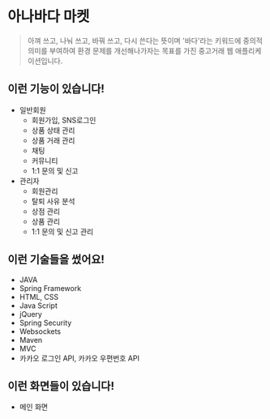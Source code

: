 # 아나바다 마켓

>아껴 쓰고, 나눠 쓰고, 바꿔 쓰고, 다시 쓴다는 뜻이며
'바다'라는 키워드에 중의적 의미를 부여하여 환경 문제를 개선해나가자는 목표를 가진 중고거래 웹 애플리케이션입니다.

## 이런 기능이 있습니다!
* 일반회원
  - 회원가입, SNS로그인
  - 상품 상태 관리
  - 상품 거래 관리
  - 채팅
  - 커뮤니티
  - 1:1 문의 및 신고
* 관리자
  - 회원관리
  - 탈퇴 사유 분석
  - 상점 관리
  - 상품 관리
  - 1:1 문의 및 신고 관리

## 이런 기술들을 썼어요!
* JAVA
* Spring Framework
* HTML, CSS
* Java Script
* jQuery
* Spring Security
* Websockets
* Maven
* MVC
* 카카오 로그인 API, 카카오 우편번호 API
## 이런 화면들이 있습니다!
* 메인 화면

